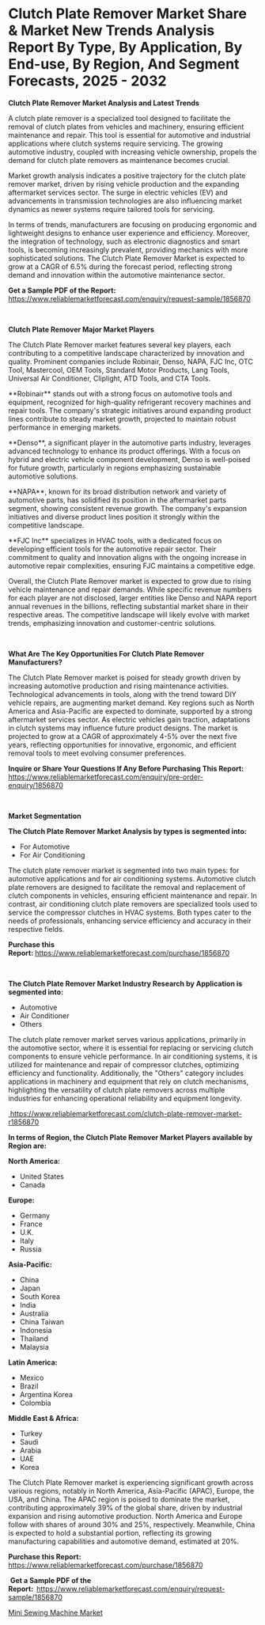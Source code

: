 <p><h1>Clutch Plate Remover Market Share & Market New Trends Analysis Report By Type, By Application, By End-use, By Region, And Segment Forecasts, 2025 - 2032</h1></p><p><strong>Clutch Plate Remover Market Analysis and Latest Trends</strong></p>
<p><p>A clutch plate remover is a specialized tool designed to facilitate the removal of clutch plates from vehicles and machinery, ensuring efficient maintenance and repair. This tool is essential for automotive and industrial applications where clutch systems require servicing. The growing automotive industry, coupled with increasing vehicle ownership, propels the demand for clutch plate removers as maintenance becomes crucial.</p><p>Market growth analysis indicates a positive trajectory for the clutch plate remover market, driven by rising vehicle production and the expanding aftermarket services sector. The surge in electric vehicles (EV) and advancements in transmission technologies are also influencing market dynamics as newer systems require tailored tools for servicing. </p><p>In terms of trends, manufacturers are focusing on producing ergonomic and lightweight designs to enhance user experience and efficiency. Moreover, the integration of technology, such as electronic diagnostics and smart tools, is becoming increasingly prevalent, providing mechanics with more sophisticated solutions. The Clutch Plate Remover Market is expected to grow at a CAGR of 6.5% during the forecast period, reflecting strong demand and innovation within the automotive maintenance sector.</p></p>
<p><strong>Get a Sample PDF of the Report:&nbsp;</strong> <a href="https://www.reliablemarketforecast.com/enquiry/request-sample/1856870?utm_campaign=1832&utm_medium=2&utm_source=Github&utm_content=ia&utm_term=19022025&utm_id=clutch-plate-remover">https://www.reliablemarketforecast.com/enquiry/request-sample/1856870</a></p>
<p>&nbsp;</p>
<p><strong>Clutch Plate Remover Major Market Players</strong></p>
<p><p>The Clutch Plate Remover market features several key players, each contributing to a competitive landscape characterized by innovation and quality. Prominent companies include Robinair, Denso, NAPA, FJC Inc, OTC Tool, Mastercool, OEM Tools, Standard Motor Products, Lang Tools, Universal Air Conditioner, Cliplight, ATD Tools, and CTA Tools.</p><p>**Robinair** stands out with a strong focus on automotive tools and equipment, recognized for high-quality refrigerant recovery machines and repair tools. The company's strategic initiatives around expanding product lines contribute to steady market growth, projected to maintain robust performance in emerging markets.</p><p>**Denso**, a significant player in the automotive parts industry, leverages advanced technology to enhance its product offerings. With a focus on hybrid and electric vehicle component development, Denso is well-poised for future growth, particularly in regions emphasizing sustainable automotive solutions.</p><p>**NAPA**, known for its broad distribution network and variety of automotive parts, has solidified its position in the aftermarket parts segment, showing consistent revenue growth. The company's expansion initiatives and diverse product lines position it strongly within the competitive landscape.</p><p>**FJC Inc** specializes in HVAC tools, with a dedicated focus on developing efficient tools for the automotive repair sector. Their commitment to quality and innovation aligns with the ongoing increase in automotive repair complexities, ensuring FJC maintains a competitive edge.</p><p>Overall, the Clutch Plate Remover market is expected to grow due to rising vehicle maintenance and repair demands. While specific revenue numbers for each player are not disclosed, larger entities like Denso and NAPA report annual revenues in the billions, reflecting substantial market share in their respective areas. The competitive landscape will likely evolve with market trends, emphasizing innovation and customer-centric solutions.</p></p>
<p>&nbsp;</p>
<p><strong>What Are The Key Opportunities For Clutch Plate Remover Manufacturers?</strong></p>
<p><p>The Clutch Plate Remover market is poised for steady growth driven by increasing automotive production and rising maintenance activities. Technological advancements in tools, along with the trend toward DIY vehicle repairs, are augmenting market demand. Key regions such as North America and Asia-Pacific are expected to dominate, supported by a strong aftermarket services sector. As electric vehicles gain traction, adaptations in clutch systems may influence future product designs. The market is projected to grow at a CAGR of approximately 4-5% over the next five years, reflecting opportunities for innovative, ergonomic, and efficient removal tools to meet evolving consumer preferences.</p></p>
<p><strong>Inquire or Share Your Questions If Any Before Purchasing This Report:</strong> <a href="https://www.reliablemarketforecast.com/enquiry/pre-order-enquiry/1856870?utm_campaign=1832&utm_medium=2&utm_source=Github&utm_content=ia&utm_term=19022025&utm_id=clutch-plate-remover">https://www.reliablemarketforecast.com/enquiry/pre-order-enquiry/1856870</a></p>
<p>&nbsp;</p>
<p><strong>Market Segmentation</strong></p>
<p><strong>The Clutch Plate Remover Market Analysis by types is segmented into:</strong></p>
<p><ul><li>For Automotive</li><li>For Air Conditioning</li></ul></p>
<p><p>The clutch plate remover market is segmented into two main types: for automotive applications and for air conditioning systems. Automotive clutch plate removers are designed to facilitate the removal and replacement of clutch components in vehicles, ensuring efficient maintenance and repair. In contrast, air conditioning clutch plate removers are specialized tools used to service the compressor clutches in HVAC systems. Both types cater to the needs of professionals, enhancing service efficiency and accuracy in their respective fields.</p></p>
<p><strong>Purchase this Report:&nbsp;</strong><a href="https://www.reliablemarketforecast.com/purchase/1856870?utm_campaign=1832&utm_medium=2&utm_source=Github&utm_content=ia&utm_term=19022025&utm_id=clutch-plate-remover">https://www.reliablemarketforecast.com/purchase/1856870</a></p>
<p>&nbsp;</p>
<p><strong>The Clutch Plate Remover Market Industry Research by Application is segmented into:</strong></p>
<p><ul><li>Automotive</li><li>Air Conditioner</li><li>Others</li></ul></p>
<p><p>The clutch plate remover market serves various applications, primarily in the automotive sector, where it is essential for replacing or servicing clutch components to ensure vehicle performance. In air conditioning systems, it is utilized for maintenance and repair of compressor clutches, optimizing efficiency and functionality. Additionally, the "Others" category includes applications in machinery and equipment that rely on clutch mechanisms, highlighting the versatility of clutch plate removers across multiple industries for enhancing operational reliability and equipment longevity.</p></p>
<p><a href="https://www.reliablemarketforecast.com/clutch-plate-remover-market-r1856870?utm_campaign=1832&utm_medium=2&utm_source=Github&utm_content=ia&utm_term=19022025&utm_id=clutch-plate-remover">&nbsp;https://www.reliablemarketforecast.com/clutch-plate-remover-market-r1856870</a></p>
<p><strong>In terms of Region, the Clutch Plate Remover Market Players available by Region are:</strong></p>
<p>
    <p> <strong> North America: </strong>
        <ul>
            <li>United States</li>
            <li>Canada</li>
        </ul>
        </p> 
    <p> <strong> Europe: </strong>
        <ul>
            <li>Germany</li>
            <li>France</li>
            <li>U.K.</li>
            <li>Italy</li>
            <li>Russia</li>
        </ul>
        </p> 
    <p> <strong> Asia-Pacific: </strong>
        <ul>
            <li>China</li>
            <li>Japan</li>
            <li>South Korea</li>
            <li>India</li>
            <li>Australia</li>
            <li>China Taiwan</li>
            <li>Indonesia</li>
            <li>Thailand</li>
            <li>Malaysia</li>
        </ul>
        </p> 
    <p> <strong> Latin America: </strong>
        <ul>
            <li>Mexico</li>
            <li>Brazil</li>
            <li>Argentina Korea</li>
            <li>Colombia</li>
        </ul>
        </p> 
    <p> <strong> Middle East & Africa: </strong>
        <ul>
            <li>Turkey</li>
            <li>Saudi</li>
            <li>Arabia</li>
            <li>UAE</li>
            <li>Korea</li>
        </ul>
    </p>
    </p>
<p><p>The Clutch Plate Remover market is experiencing significant growth across various regions, notably in North America, Asia-Pacific (APAC), Europe, the USA, and China. The APAC region is poised to dominate the market, contributing approximately 39% of the global share, driven by industrial expansion and rising automotive production. North America and Europe follow with shares of around 30% and 25%, respectively. Meanwhile, China is expected to hold a substantial portion, reflecting its growing manufacturing capabilities and automotive demand, estimated at 20%.</p></p>
<p><strong>Purchase this Report: </strong><a href="https://www.reliablemarketforecast.com/purchase/1856870?utm_campaign=1832&utm_medium=2&utm_source=Github&utm_content=ia&utm_term=19022025&utm_id=clutch-plate-remover">https://www.reliablemarketforecast.com/purchase/1856870</a></p>
<p>&nbsp;<strong>Get a Sample PDF of the Report:&nbsp;&nbsp;</strong><a href="https://www.reliablemarketforecast.com/enquiry/request-sample/1856870?utm_campaign=1832&utm_medium=2&utm_source=Github&utm_content=ia&utm_term=19022025&utm_id=clutch-plate-remover">https://www.reliablemarketforecast.com/enquiry/request-sample/1856870</a></p>
<p><strong></strong></p>
<p><p><a href="https://github.com/AKSHATREPORTPRIME/Market-Research-Report-List-7/blob/main/mini-sewing-machine-market.md?utm_campaign=1832&utm_medium=2&utm_source=Github&utm_content=ia&utm_term=19022025&utm_id=clutch-plate-remover">Mini Sewing Machine Market</a></p></p>